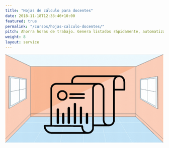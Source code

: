 ```yaml
---
title: "Hojas de cálculo para docentes"
date: 2018-11-18T12:33:46+10:00
featured: true
permalink: "/cursos/hojas-calculo-docentes/"
pitch: Ahorra horas de trabajo. Genera listados rápidamente, automatiza registros de asistencia, y califica de forma instantánea
weight: 8
layout: service
---
```


![Portada de Hojas de cálculo para docentes](/images/cursos/docentes.gif)
